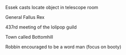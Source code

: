 Essek casts locate object in telescope room

General Fallus Rex

437rd meeting of the lolipop guild

Town called Bottomhill

Robbin encouraged to be a word man (focus on booty)
